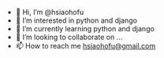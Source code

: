 - 👋 Hi, I’m @hsiaohofu
- 👀 I’m interested in python and django
- 🌱 I’m currently learning python and django
- 💞️ I’m looking to collaborate on ...
- 📫 How to reach me hsiaohofu@gmail.com

<!---
hsiaohofu/hsiaohofu is a ✨ special ✨ repository because its `README.md` (this file) appears on your GitHub profile.
You can click the Preview link to take a look at your changes.
--->
